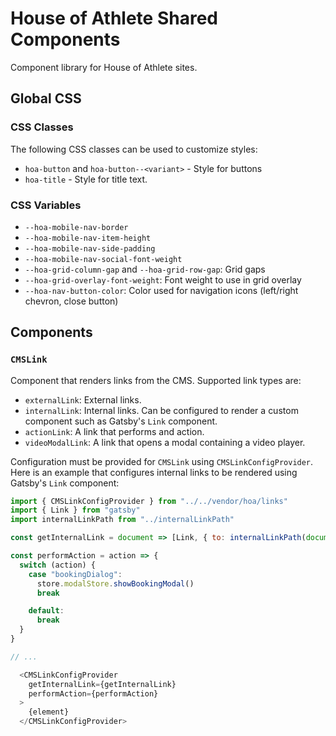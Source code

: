 # House of Athlete Shared Components

Component library for House of Athlete sites.

## Global CSS

### CSS Classes

The following CSS classes can be used to customize styles:

- `hoa-button` and `hoa-button--<variant>` - Style for buttons
- `hoa-title` - Style for title text.

### CSS Variables

- `--hoa-mobile-nav-border`
- `--hoa-mobile-nav-item-height`
- `--hoa-mobile-nav-side-padding`
- `--hoa-mobile-nav-social-font-weight`
- `--hoa-grid-column-gap` and `--hoa-grid-row-gap`: Grid gaps
- `--hoa-grid-overlay-font-weight`: Font weight to use in grid overlay
- `--hoa-nav-button-color`: Color used for navigation icons (left/right chevron, close button)

## Components

### `CMSLink`

Component that renders links from the CMS. Supported link types are:

- `externalLink`: External links.
- `internalLink`: Internal links. Can be configured to render a custom component such as Gatsby's `Link` component.
- `actionLink`: A link that performs and action.
- `videoModalLink`: A link that opens a modal containing a video player.

Configuration must be provided for `CMSLink` using `CMSLinkConfigProvider`. Here is an example that configures internal links to be rendered using Gatsby's `Link` component:

```javascript
import { CMSLinkConfigProvider } from "../../vendor/hoa/links"
import { Link } from "gatsby"
import internalLinkPath from "../internalLinkPath"

const getInternalLink = document => [Link, { to: internalLinkPath(document) }]

const performAction = action => {
  switch (action) {
    case "bookingDialog":
      store.modalStore.showBookingModal()
      break

    default:
      break
  }
}

// ...

  <CMSLinkConfigProvider
    getInternalLink={getInternalLink}
    performAction={performAction}
  >
    {element}
  </CMSLinkConfigProvider>
```
